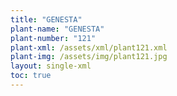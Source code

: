 ```yaml
---
title: "GENESTA"
plant-name: "GENESTA"
plant-number: "121"
plant-xml: /assets/xml/plant121.xml
plant-img: /assets/img/plant121.jpg
layout: single-xml
toc: true
---
```

